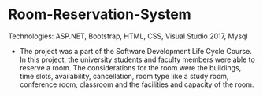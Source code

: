 # Room-Reservation-System
Technologies: ASP.NET, Bootstrap, HTML, CSS, Visual Studio 2017, Mysql

- The project was a part of the Software Development Life Cycle Course. 
In this project, the university students and faculty members were able to reserve a room. 
The considerations for the room were the buildings, time slots, availability, cancellation, room type like a study room, conference room, classroom and the facilities and capacity of the room.
